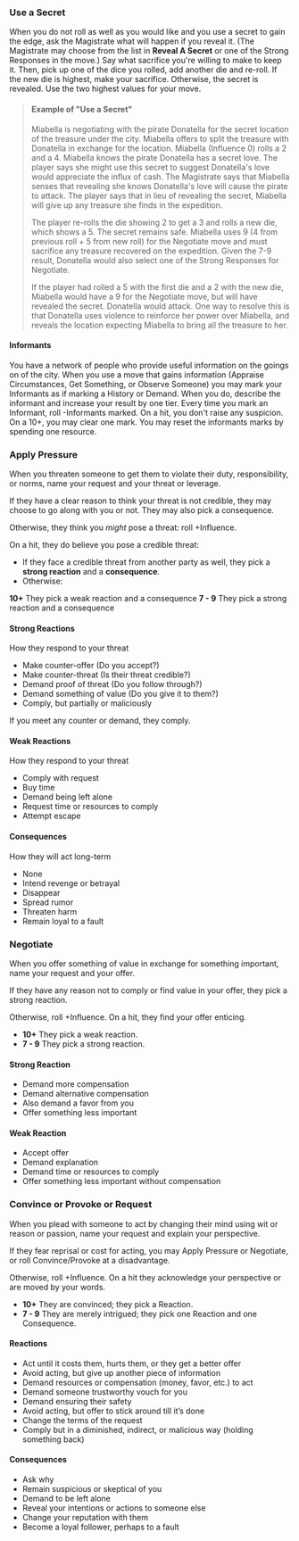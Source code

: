 ### Use a Secret
When you do not roll as well as you would like and you use a secret to gain the edge, ask the Magistrate what will happen if you reveal it. (The Magistrate may choose from the list in **Reveal A Secret** or one of the Strong Responses in the move.) Say what sacrifice you're willing to make to keep it. Then, pick up one of the dice you rolled, add another die and re-roll. If the new die is highest, make your sacrifice. Otherwise, the secret is revealed. Use the two highest values for your move.

> #### Example of "Use a Secret"
> Miabella is negotiating with the pirate Donatella for the secret location of the treasure under the city. Miabella offers to split the treasure with Donatella in exchange for the location. Miabella (Influence 0) rolls a 2 and a 4. Miabella knows the pirate Donatella has a secret love. The player says she might use this secret to suggest Donatella's love would appreciate the influx of cash. The Magistrate says that Miabella senses that revealing she knows Donatella's love will cause the pirate to attack. The player says that in lieu of revealing the secret, Miabella will give up any treasure she finds in the expedition. 
> 
> The player re-rolls the die showing 2 to get a 3 and rolls a new die, which shows a 5. The secret remains safe. Miabella uses 9 (4 from previous roll + 5 from new roll) for the Negotiate move and must sacrifice any treasure recovered on the expedition. Given the 7-9 result, Donatella would also select one of the Strong Responses for Negotiate. 
> 
> If the player had rolled a 5 with the first die and a 2 with the new die, Miabella would have a 9 for the Negotiate move, but will have revealed the secret. Donatella would attack. One way to resolve this is that Donatella uses violence to reinforce her power over Miabella, and reveals the location expecting Miabella to bring all the treasure to her.




#### Informants
You have a network of people who provide useful information on the goings on of the city. When you use a move that gains information (Appraise Circumstances, Get Something, or Observe Someone) you may mark your Informants as if marking a History or Demand. When you do, describe the informant and increase your result by one tier. Every time you mark an Informant, roll -Informants marked. On a hit, you don't raise any suspicion. On a 10+, you may clear one mark. You may reset the informants marks by spending one resource. 


### Apply Pressure
When you threaten someone to get them to violate their duty, responsibility, or norms, name your request and your threat or leverage.

If they have a clear reason to think your threat is not credible, they may choose to go along with you or not. They may also pick a consequence.

Otherwise, they think you *might* pose a threat: roll +Influence.

On a hit, they do believe you pose a credible threat:

- If they face a credible threat from another party as well, they pick a **strong reaction** and a **consequence**.
- Otherwise:

**10+** They pick a weak reaction and a consequence
**7 - 9** They pick a strong reaction and a consequence

#### Strong Reactions 
How they respond to your threat
-   Make counter-offer (Do you accept?)
-   Make counter-threat (Is their threat credible?)
-   Demand proof of threat (Do you follow through?)
-   Demand something of value (Do you give it to them?)
-   Comply, but partially or maliciously

If you meet any counter or demand, they comply.

#### Weak Reactions 
How they respond to your threat
-   Comply with request
-   Buy time
-   Demand being left alone
-   Request time or resources to comply
-   Attempt escape

#### Consequences 
How they will act long-term

-   None
-   Intend revenge or betrayal
-   Disappear
-   Spread rumor
-   Threaten harm
-   Remain loyal to a fault

### Negotiate
When you offer something of value in exchange for something important, name your request and your offer.

If they have any reason not to comply or find value in your offer, they pick a strong reaction.

Otherwise, roll +Influence. On a hit, they find your offer enticing.

- **10+** They pick a weak reaction.
- **7 - 9** They pick a strong reaction.

#### Strong Reaction
-   Demand more compensation
-   Demand alternative compensation
-   Also demand a favor from you
-   Offer something less important

#### Weak Reaction
-   Accept offer
-   Demand explanation
-   Demand time or resources to comply
-   Offer something less important without compensation


### Convince or Provoke or Request
When you plead with someone to act by changing their mind using wit or reason or passion, name your request and explain your perspective.

If they fear reprisal or cost for acting, you may Apply Pressure or Negotiate, or roll Convince/Provoke at a disadvantage.

Otherwise, roll +Influence. On a hit they acknowledge your perspective or are moved by your words.

- **10+** They are convinced; they pick a Reaction.
- **7 - 9** They are merely intrigued; they pick one Reaction and one Consequence.

#### Reactions
-   Act until it costs them, hurts them, or they get a better offer
-   Avoid acting, but give up another piece of information
-   Demand resources or compensation (money, favor, etc.) to act
-   Demand someone trustworthy vouch for you
-   Demand ensuring their safety
-   Avoid acting, but offer to stick around till it’s done
-   Change the terms of the request
-   Comply but in a diminished, indirect, or malicious way (holding something back)

#### Consequences
- Ask why
- Remain suspicious or skeptical of you
- Demand to be left alone
- Reveal your intentions or actions to someone else
- Change your reputation with them
- Become a loyal follower, perhaps to a fault